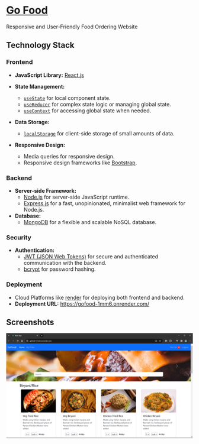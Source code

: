 
# [Go Food](https://gofood-1mm6.onrender.com/)

Responsive and User-Friendly Food Ordering Website


## Technology Stack

### Frontend

- **JavaScript Library:** [React.js](https://reactjs.org/)
- **State Management:**
  - [`useState`](https://reactjs.org/docs/hooks-state.html) for local component state.
  - [`useReducer`](https://reactjs.org/docs/hooks-reference.html#usereducer) for complex state logic or managing global state.
  - [`useContext`](https://reactjs.org/docs/hooks-reference.html#usecontext) for accessing global state when needed.
- **Data Storage:**
  - [`localStorage`](https://developer.mozilla.org/en-US/docs/Web/API/Window/localStorage) for client-side storage of small amounts of data.

- **Responsive Design:**
  - Media queries for responsive design.
  - Responsive design frameworks like [Bootstrap](https://getbootstrap.com/).

### Backend


- **Server-side Framework:**
  - [Node.js](https://nodejs.org/) for server-side JavaScript runtime.
  - [Express.js](https://expressjs.com/) for a fast, unopinionated, minimalist web framework for Node.js.
- **Database:**
  - [MongoDB](https://www.mongodb.com/) for a flexible and scalable NoSQL database.




### Security

- **Authentication:**
  - [JWT (JSON Web Tokens)](https://jwt.io/) for secure and authenticated communication with the backend.
  - [bcrypt](https://www.npmjs.com/package/bcryptjs) for password hashing.

### Deployment

- Cloud Platforms like [render](https://render.com/)  for deploying both frontend and backend.
- **Deployment URL:** https://gofood-1mm6.onrender.com/

## Screenshots

![Home Page](https://github.com/sachinsav/Go-Food/blob/main/screenshots/home.png)

